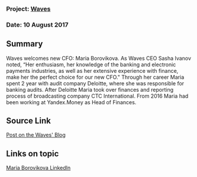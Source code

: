 ### Project: [Waves](../projects/wavesplatform.md)
### Date: 10 August 2017
## Summary
Waves welcomes new CFO: Maria Borovikova. As Waves CEO Sasha Ivanov noted, “Her enthusiasm, her knowledge of the banking and electronic payments industries, as well as her extensive experience with finance, make her the perfect choice for our new CFO."
Through her career Maria spent 2 year with audit company Deloitte, where she was responsible for banking audits. After Deloitte Maria took over finances and reporting process of broadcasting company CTC International. From 2016 Maria had been working at Yandex.Money as Head of Finances.
## Source Link
[Post on the Waves' Blog](https://blog.wavesplatform.com/waves-welcomes-new-cfo-27b97643a1ea)
## Links on topic
[Maria Borovikova LinkedIn](https://www.linkedin.com/in/%D0%BC%D0%B0%D1%80%D0%B8%D1%8F-%D0%B1%D0%BE%D1%80%D0%BE%D0%B2%D0%B8%D0%BA%D0%BE%D0%B2%D0%B0-45a6a8132/)

